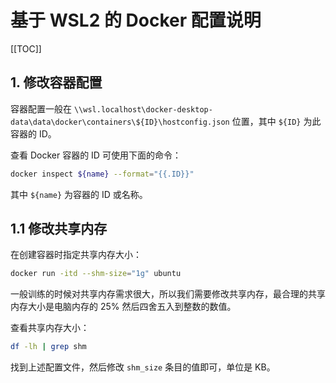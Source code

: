 # 基于 WSL2 的 Docker 配置说明

[[TOC]]

## 1. 修改容器配置

容器配置一般在 `\\wsl.localhost\docker-desktop-data\data\docker\containers\${ID}\hostconfig.json` 位置，其中 `${ID}` 为此容器的 ID。

查看 Docker 容器的 ID 可使用下面的命令：

```bash
docker inspect ${name} --format="{{.ID}}"
```

其中 `${name}` 为容器的 ID 或名称。

## 1.1 修改共享内存

在创建容器时指定共享内存大小：

```bash
docker run -itd --shm-size="1g" ubuntu
```

一般训练的时候对共享内存需求很大，所以我们需要修改共享内存，最合理的共享内存大小是电脑内存的 25% 然后四舍五入到整数的数值。

查看共享内存大小：

```bash
df -lh | grep shm
```

找到上述配置文件，然后修改 `shm_size` 条目的值即可，单位是 KB。
